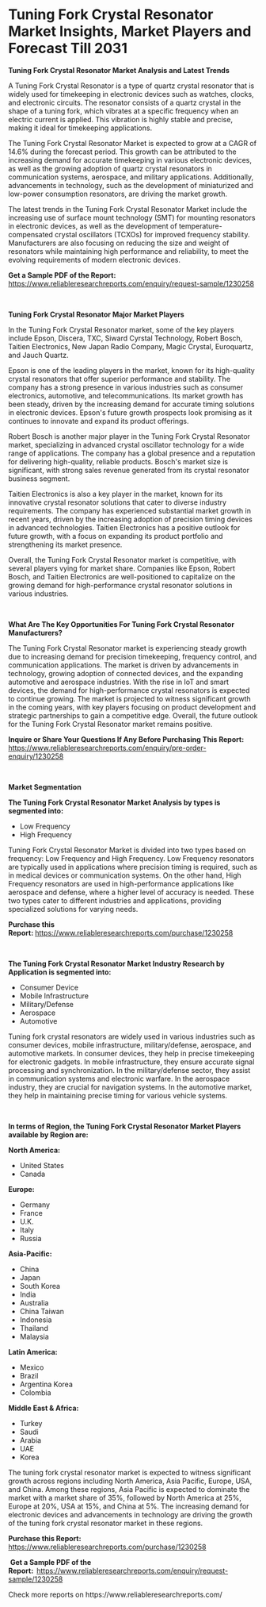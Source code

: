 <p><h1>Tuning Fork Crystal Resonator Market Insights, Market Players and Forecast Till 2031</h1></p><p><strong>Tuning Fork Crystal Resonator Market Analysis and Latest Trends</strong></p>
<p><p>A Tuning Fork Crystal Resonator is a type of quartz crystal resonator that is widely used for timekeeping in electronic devices such as watches, clocks, and electronic circuits. The resonator consists of a quartz crystal in the shape of a tuning fork, which vibrates at a specific frequency when an electric current is applied. This vibration is highly stable and precise, making it ideal for timekeeping applications.</p><p>The Tuning Fork Crystal Resonator Market is expected to grow at a CAGR of 14.6% during the forecast period. This growth can be attributed to the increasing demand for accurate timekeeping in various electronic devices, as well as the growing adoption of quartz crystal resonators in communication systems, aerospace, and military applications. Additionally, advancements in technology, such as the development of miniaturized and low-power consumption resonators, are driving the market growth.</p><p>The latest trends in the Tuning Fork Crystal Resonator Market include the increasing use of surface mount technology (SMT) for mounting resonators in electronic devices, as well as the development of temperature-compensated crystal oscillators (TCXOs) for improved frequency stability. Manufacturers are also focusing on reducing the size and weight of resonators while maintaining high performance and reliability, to meet the evolving requirements of modern electronic devices.</p></p>
<p><strong>Get a Sample PDF of the Report:&nbsp;</strong> <a href="https://www.reliableresearchreports.com/enquiry/request-sample/1230258">https://www.reliableresearchreports.com/enquiry/request-sample/1230258</a></p>
<p>&nbsp;</p>
<p><strong>Tuning Fork Crystal Resonator Major Market Players</strong></p>
<p><p>In the Tuning Fork Crystal Resonator market, some of the key players include Epson, Discera, TXC, Siward Cyrstal Technology, Robert Bosch, Taitien Electronics, New Japan Radio Company, Magic Crystal, Euroquartz, and Jauch Quartz. </p><p>Epson is one of the leading players in the market, known for its high-quality crystal resonators that offer superior performance and stability. The company has a strong presence in various industries such as consumer electronics, automotive, and telecommunications. Its market growth has been steady, driven by the increasing demand for accurate timing solutions in electronic devices. Epson's future growth prospects look promising as it continues to innovate and expand its product offerings.</p><p>Robert Bosch is another major player in the Tuning Fork Crystal Resonator market, specializing in advanced crystal oscillator technology for a wide range of applications. The company has a global presence and a reputation for delivering high-quality, reliable products. Bosch's market size is significant, with strong sales revenue generated from its crystal resonator business segment.</p><p>Taitien Electronics is also a key player in the market, known for its innovative crystal resonator solutions that cater to diverse industry requirements. The company has experienced substantial market growth in recent years, driven by the increasing adoption of precision timing devices in advanced technologies. Taitien Electronics has a positive outlook for future growth, with a focus on expanding its product portfolio and strengthening its market presence.</p><p>Overall, the Tuning Fork Crystal Resonator market is competitive, with several players vying for market share. Companies like Epson, Robert Bosch, and Taitien Electronics are well-positioned to capitalize on the growing demand for high-performance crystal resonator solutions in various industries.</p></p>
<p>&nbsp;</p>
<p><strong>What Are The Key Opportunities For Tuning Fork Crystal Resonator Manufacturers?</strong></p>
<p><p>The Tuning Fork Crystal Resonator market is experiencing steady growth due to increasing demand for precision timekeeping, frequency control, and communication applications. The market is driven by advancements in technology, growing adoption of connected devices, and the expanding automotive and aerospace industries. With the rise in IoT and smart devices, the demand for high-performance crystal resonators is expected to continue growing. The market is projected to witness significant growth in the coming years, with key players focusing on product development and strategic partnerships to gain a competitive edge. Overall, the future outlook for the Tuning Fork Crystal Resonator market remains positive.</p></p>
<p><strong>Inquire or Share Your Questions If Any Before Purchasing This Report:</strong> <a href="https://www.reliableresearchreports.com/enquiry/pre-order-enquiry/1230258">https://www.reliableresearchreports.com/enquiry/pre-order-enquiry/1230258</a></p>
<p>&nbsp;</p>
<p><strong>Market Segmentation</strong></p>
<p><strong>The Tuning Fork Crystal Resonator Market Analysis by types is segmented into:</strong></p>
<p><ul><li>Low Frequency</li><li>High Frequency</li></ul></p>
<p><p>Tuning Fork Crystal Resonator Market is divided into two types based on frequency: Low Frequency and High Frequency. Low Frequency resonators are typically used in applications where precision timing is required, such as in medical devices or communication systems. On the other hand, High Frequency resonators are used in high-performance applications like aerospace and defense, where a higher level of accuracy is needed. These two types cater to different industries and applications, providing specialized solutions for varying needs.</p></p>
<p><strong>Purchase this Report:&nbsp;</strong><a href="https://www.reliableresearchreports.com/purchase/1230258">https://www.reliableresearchreports.com/purchase/1230258</a></p>
<p>&nbsp;</p>
<p><strong>The Tuning Fork Crystal Resonator Market Industry Research by Application is segmented into:</strong></p>
<p><ul><li>Consumer Device</li><li>Mobile Infrastructure</li><li>Military/Defense</li><li>Aerospace</li><li>Automotive</li></ul></p>
<p><p>Tuning fork crystal resonators are widely used in various industries such as consumer devices, mobile infrastructure, military/defense, aerospace, and automotive markets. In consumer devices, they help in precise timekeeping for electronic gadgets. In mobile infrastructure, they ensure accurate signal processing and synchronization. In the military/defense sector, they assist in communication systems and electronic warfare. In the aerospace industry, they are crucial for navigation systems. In the automotive market, they help in maintaining precise timing for various vehicle systems.</p></p>
<p>&nbsp;</p>
<p><strong>In terms of Region, the Tuning Fork Crystal Resonator Market Players available by Region are:</strong></p>
<p>
    <p> <strong> North America: </strong>
        <ul>
            <li>United States</li>
            <li>Canada</li>
        </ul>
        </p> 
    <p> <strong> Europe: </strong>
        <ul>
            <li>Germany</li>
            <li>France</li>
            <li>U.K.</li>
            <li>Italy</li>
            <li>Russia</li>
        </ul>
        </p> 
    <p> <strong> Asia-Pacific: </strong>
        <ul>
            <li>China</li>
            <li>Japan</li>
            <li>South Korea</li>
            <li>India</li>
            <li>Australia</li>
            <li>China Taiwan</li>
            <li>Indonesia</li>
            <li>Thailand</li>
            <li>Malaysia</li>
        </ul>
        </p> 
    <p> <strong> Latin America: </strong>
        <ul>
            <li>Mexico</li>
            <li>Brazil</li>
            <li>Argentina Korea</li>
            <li>Colombia</li>
        </ul>
        </p> 
    <p> <strong> Middle East & Africa: </strong>
        <ul>
            <li>Turkey</li>
            <li>Saudi</li>
            <li>Arabia</li>
            <li>UAE</li>
            <li>Korea</li>
        </ul>
    </p>
    </p>
<p><p>The tuning fork crystal resonator market is expected to witness significant growth across regions including North America, Asia Pacific, Europe, USA, and China. Among these regions, Asia Pacific is expected to dominate the market with a market share of 35%, followed by North America at 25%, Europe at 20%, USA at 15%, and China at 5%. The increasing demand for electronic devices and advancements in technology are driving the growth of the tuning fork crystal resonator market in these regions.</p></p>
<p><strong>Purchase this Report: </strong><a href="https://www.reliableresearchreports.com/purchase/1230258">https://www.reliableresearchreports.com/purchase/1230258</a></p>
<p>&nbsp;<strong>Get a Sample PDF of the Report:&nbsp;&nbsp;</strong><a href="https://www.reliableresearchreports.com/enquiry/request-sample/1230258">https://www.reliableresearchreports.com/enquiry/request-sample/1230258</a></p>
<p><strong></strong></p>
<p>Check more reports on https://www.reliableresearchreports.com/</p>
